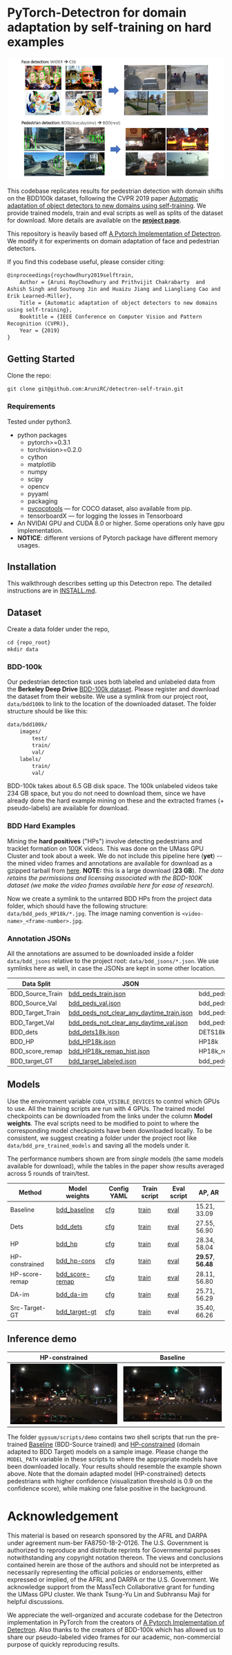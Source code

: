
# PyTorch-Detectron for domain adaptation by self-training on hard examples

![intro](demo/intro_self-sup.png)


This codebase replicates results for pedestrian detection with domain shifts on the BDD100k dataset, following the CVPR 2019 paper [Automatic adaptation of object detectors to new domains using self-training](http://vis-www.cs.umass.edu/unsupVideo/docs/self-train_cvpr2019.pdf). We provide trained models, train and eval scripts as well as splits of the dataset for download. More details are available on the **[project page](http://vis-www.cs.umass.edu/unsupVideo/)**. 

This repository is heavily based off [A Pytorch Implementation of Detectron](https://github.com/roytseng-tw/Detectron.pytorch). We modify it for experiments on domain adaptation of face and pedestrian detectors. 

If you find this codebase useful, please consider citing:

```
@inproceedings{roychowdhury2019selftrain,
    Author = {Aruni RoyChowdhury and Prithvijit Chakrabarty  and Ashish Singh and SouYoung Jin and Huaizu Jiang and Liangliang Cao and Erik Learned-Miller},
    Title = {Automatic adaptation of object detectors to new domains using self-training},
    Booktitle = {IEEE Conference on Computer Vision and Pattern Recognition (CVPR)},
    Year = {2019}
}

```


## Getting Started
Clone the repo:

```
git clone git@github.com:AruniRC/detectron-self-train.git
```

### Requirements

Tested under python3.

- python packages
  - pytorch>=0.3.1
  - torchvision>=0.2.0
  - cython
  - matplotlib
  - numpy
  - scipy
  - opencv
  - pyyaml
  - packaging
  - [pycocotools](https://github.com/cocodataset/cocoapi)  — for COCO dataset, also available from pip.
  - tensorboardX  — for logging the losses in Tensorboard
- An NVIDAI GPU and CUDA 8.0 or higher. Some operations only have gpu implementation.
- **NOTICE**: different versions of Pytorch package have different memory usages.


## Installation
This walkthrough describes setting up this Detectron repo. The detailed instructions are in [INSTALL.md](INSTALL.md).



## Dataset
Create a data folder under the repo,

```
cd {repo_root}
mkdir data
```

### BDD-100k
Our pedestrian detection task uses both labeled and unlabeled data from the **Berkeley Deep Drive** [BDD-100k dataset](https://bdd-data.berkeley.edu/). Please register and download the dataset from their website. We use a symlink from our project root, `data/bdd100k` to link to the location of the downloaded dataset. The folder structure should be like this:

```
data/bdd100k/
    images/
        test/
        train/
        val/
    labels/
        train/
        val/
```

BDD-100k takes about 6.5 GB disk space. The 100k unlabeled videos take 234 GB space, but you do not need to download them, since we have already done the hard example mining on these and the extracted frames (+ pseudo-labels) are available for download.


### BDD Hard Examples
Mining the **hard positives** ("HPs") involve detecting pedestrians and tracklet formation on 100K videos. This was done on the UMass GPU Cluster and took about a week. We do not include this pipeline here (**yet**) -- the mined video frames and annotations are available for download as a gzipped tarball from [here](http://maxwell.cs.umass.edu/self-train/dataset/bdd_HP18k.tar.gz). **NOTE:** this is a large download (**23 GB**). *The data retains the permissions and licensing associated with the BDD-100K dataset (we make the video frames available here for ease of research).*

Now we create a symlink to the untarred BDD HPs from the project data folder, which should have the following structure: `data/bdd_peds_HP18k/*.jpg`. The image naming convention is `<video-name>_<frame-number>.jpg`.


### Annotation JSONs

All the annotations are assumed to be downloaded inside a folder `data/bdd_jsons` relative to the project root: `data/bdd_jsons/*.json`. We use symlinks here as well, in case the JSONs are kept in some other location.


| Data Split  | JSON |  Dataset name |  Image Dir. |
| ------------- | ------------- | ------------- | ------------- |
| BDD_Source_Train | [bdd_peds_train.json](http://maxwell.cs.umass.edu/self-train/dataset/bdd_jsons/bdd_peds_train.json) | bdd_peds_train | data/bdd100k  |
| BDD_Source_Val | [bdd_peds_val.json](http://maxwell.cs.umass.edu/self-train/dataset/bdd_jsons/bdd_peds_val.json) | bdd_peds_val | data/bdd100k  |
| BDD_Target_Train | [bdd_peds_not_clear_any_daytime_train.json](http://maxwell.cs.umass.edu/self-train/dataset/bdd_jsons/bdd_peds_not_clear_any_daytime_train.json) | bdd_peds_not_clear_any_daytime_train | data/bdd100k  |
| BDD_Target_Val | [bdd_peds_not_clear_any_daytime_val.json](http://maxwell.cs.umass.edu/self-train/dataset/bdd_jsons/bdd_peds_not_clear_any_daytime_val.json) | bdd_peds_not_clear_any_daytime_val | data/bdd100k  |
| BDD_dets | [bdd_dets18k.json](http://maxwell.cs.umass.edu/self-train/dataset/bdd_jsons/bdd_dets18k.json) | DETS18k | data/bdd_peds_HP18k  |
| BDD_HP | [bdd_HP18k.json](http://maxwell.cs.umass.edu/self-train/dataset/bdd_jsons/bdd_HP18k.json) | HP18k | data/bdd_peds_HP18k  |
| BDD_score_remap | [bdd_HP18k_remap_hist.json](http://maxwell.cs.umass.edu/self-train/dataset/bdd_jsons/bdd_HP18k_remap_hist.json) | HP18k_remap_hist | data/bdd_peds_HP18k  |
| BDD_target_GT | [bdd_target_labeled.json](http://maxwell.cs.umass.edu/self-train/dataset/bdd_jsons/vary_pure_target/bdd_peds_not_clear_any_daytime_train_subsampled_100.json) | bdd_peds_not_clear_any_daytime_train_100 | data/bdd100k  |


## Models

Use the environment variable `CUDA_VISIBLE_DEVICES` to control which GPUs to use. All the training scripts are run with 4 GPUs. The trained model checkpoints can be downloaded from the links under the column **Model weights**. The eval scripts need to be modified to point to where the corresponding model checkpoints have been downloaded locally. To be consistent, we suggest creating a folder under the project root like `data/bdd_pre_trained_models` and saving all the models under it.

The performance numbers shown are from *single* models (the same models available for download), while the tables in the paper show results averaged across 5 rounds of train/test.

| Method  | Model weights |  Config YAML |  Train script |  Eval script | AP, AR |
| ------------- | ------------- | ------------- | ------------- | ------------- | ------------- |
| Baseline | [bdd_baseline](http://maxwell.cs.umass.edu/self-train/models/bdd_ped_models/bdd_baseline/bdd_peds.pth)  | [cfg](configs/baselines/bdd100k.yaml)  |  [train](gypsum/scripts/train/bdd_scripts/bdd_baseline.sh)  |  [eval](gypsum/scripts/eval/bdd_scripts/baseline_source.sh)  |  15.21, 33.09  |
| Dets | [bdd_dets](http://maxwell.cs.umass.edu/self-train/models/bdd_ped_models/bdd_dets/bdd_dets_model_step29999.pth)  | [cfg](configs/baselines/bdd_peds_dets_bs64_4gpu.yaml)  |  [train](gypsum/scripts/train/bdd_scripts/bdd_source_and_dets18k.sh)  |  [eval](gypsum/scripts/eval/bdd_scripts/bdd_dets_source.sh)  |  27.55, 56.90  |
| HP | [bdd_hp](http://maxwell.cs.umass.edu/self-train/models/bdd_ped_models/bdd_HP/bdd_HP_model_step29999.pth)  | [cfg](configs/baselines/bdd_peds_dets_bs64_4gpu.yaml)  |  [train](gypsum/scripts/train/bdd_scripts/bdd_source_and_HP18k.sh)  |  [eval](gypsum/scripts/eval/bdd_scripts/bdd_hp_source.sh)  |  28.34, 58.04  |
| HP-constrained | [bdd_hp-cons](http://maxwell.cs.umass.edu/self-train/models/bdd_ped_models/bdd_HP-cons/bdd_HP-cons_model_step29999.pth)  | [cfg](configs/baselines/bdd_distill100_track100.yaml)  |  [train](gypsum/scripts/train/bdd_scripts/bdd_source_and_HP18k_distill100_track100.sh)  |  [eval](gypsum/scripts/eval/bdd_scripts/bdd_hp_cons_source.sh)  |  **29.57**, **56.48**  |
| HP-score-remap | [bdd_score-remap](http://maxwell.cs.umass.edu/self-train/models/bdd_ped_models/bdd_HP-score-remap/bdd_HP-score-remap_model_step29999.pth)  | [cfg](configs/baselines/bdd_distill100_track100.yaml)  |  [train](gypsum/scripts/train/bdd_scripts/bdd_source_and_HP18k_remap_hist.sh)  |  [eval](gypsum/scripts/eval/bdd_scripts/bdd_score_remap_source.sh)  |  28.11, 56.80  |
| DA-im | [bdd_da-im](http://maxwell.cs.umass.edu/self-train/models/bdd_ped_models/bdd_DA-im/bdd_DA-im_model_step29999.pth)  | [cfg](configs/baselines/bdd_domain_im.yaml)  |  [train](gypsum/scripts/train/bdd_scripts/bdd_source_and_HP18k_domain_im.sh)  |  [eval](gypsum/scripts/eval/bdd_scripts/bdd_domain_im_source.sh)  |  25.71, 56.29  |
| Src-Target-GT | [bdd_target-gt](http://maxwell.cs.umass.edu/self-train/models/bdd_ped_models/vary_pure_target/model_step29999.pth)  | [cfg](configs/baselines/bdd_peds_dets_bs64_4gpu.yaml)  |  [train](gypsum/scripts/train/bdd_vary_pure_target/bdd_source_and_labeled_100.sh)  |  eval  |  35.40, 66.26  |



## Inference demo

| HP-constrained  | Baseline |
| :-------------: | :------: |
| ![HP-cons](demo/bdd_hp-cons_b242f6b2-f5da110f.png) | ![Baseline](demo/bdd_baseline_b242f6b2-f5da110f.png) |

The folder `gypsum/scripts/demo` contains two shell scripts that run the pre-trained [Baseline](http://maxwell.cs.umass.edu/self-train/models/bdd_ped_models/bdd_baseline/bdd_peds.pth) (BDD-Source trained) and [HP-constrained](http://maxwell.cs.umass.edu/self-train/models/bdd_ped_models/bdd_HP-cons/bdd_HP-cons_model_step29999.pth) (domain adapted to BDD Target) models on a sample image. Please change the `MODEL_PATH` variable in these scripts to where the appropriate models have been downloaded locally. Your results should resemble the example shown above. Note that the domain adapted model (HP-constrained) detects pedestrians with higher confidence (visualization threshold is 0.9 on the confidence score), while making one false positive in the background.

# Acknowledgement
This  material  is  based  on  research sponsored by the AFRL and DARPA under agreement num-ber FA8750-18-2-0126. The U.S. Government is authorized to reproduce and distribute reprints for Governmental purposes notwithstanding any copyright notation thereon. The views and conclusions contained herein are those of the authors and should not be interpreted as necessarily representing the official policies or endorsements, either expressed or implied, of the AFRL and DARPA or the U.S. Government. We acknowledge support from the MassTech Collaborative grant for funding the UMass GPU cluster. We thank Tsung-Yu Lin and Subhransu Maji for helpful discussions.

We appreciate the well-organized and accurate codebase for the Detectron implementation in PyTorch from the creators of [A Pytorch Implementation of Detectron](https://github.com/roytseng-tw/Detectron.pytorch). Also thanks to the creators of BDD-100k which has allowed us to share our pseudo-labeled video frames for our academic, non-commercial purpose of quickly reproducing results.

